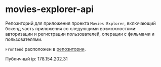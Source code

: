 # movies-explorer-api

Репозиторий для приложения проекта `Movies Explorer`, включающий бэкенд часть приложения со следующими возможностями: авторизации и регистрации пользователей, операции с фильмами и пользователями. 

`Frontend` расположен в [репозитории](https://github.com/vsrodionov94/movies-explorer-frontend). 
  
<!-- Ссылка на [сайт](https://vsrodionov.nomoredomains.monster/) -->

Публичный ip: 178.154.202.31
<!-- Доменное имя сервера: apivsrodionov.nomoredomains.club -->
